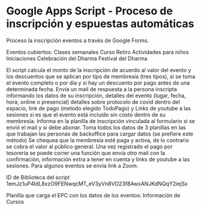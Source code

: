 # Google Apps Script - Proceso de inscripción y espuestas automáticas
Proceso la inscripción eventos a través de Google Forms.

Eventos cubiertos:
Clases semanales
Curso
Retiro
Actividades para niños
Iniciaciones
Celebración del Dharma
Festival del Dharma

El script calcula el monto de la inscripción de acuerdo al valor del evento y los descuentos que se aplican 
por tipo de membresía (tres tipos), si se toma el evento completo o por día y si hay un descuento por pago antes de una determinada fecha.
Envía un mail de respuesta a la persona inscripta informando los datos de su inscripción, detalles del evento (lugar, fecha, hora, online o presencial)
detalles sobre protocolo de covid dentro del espacio, link de pago (metodo elegido TodoPago) y Links de youtube a las sesiones si es que el evento
está incluído sin costo dentro de su membresía.
Informa en la planilla de inscripción vinculada al formulario si se envió el mail y si debe abonar.
Toma todos los datos de 3 planillas en las que trabajan las personas de backoffice para cargar datos (se prefiere este método)
Se chequea que la membresía esté paga y activa, de lo contrario se cobra el valor al público general.
Una vez registrado el pago por tesorería se puede correr una función que envía otro mail con la confirmación, información extra a tener en cuenta y links
de youtube a las sesiones. Para algunos eventos se envía link a Zoom.

ID de Biblioteca del script
1emJz1uP4IdL8xzO9FENwqcMT_eV3yVn8VO23f8AwxANJKdNQqY2iejSx

Planilla que carga el EPC con los datos de los eventos: Información de Cursos
